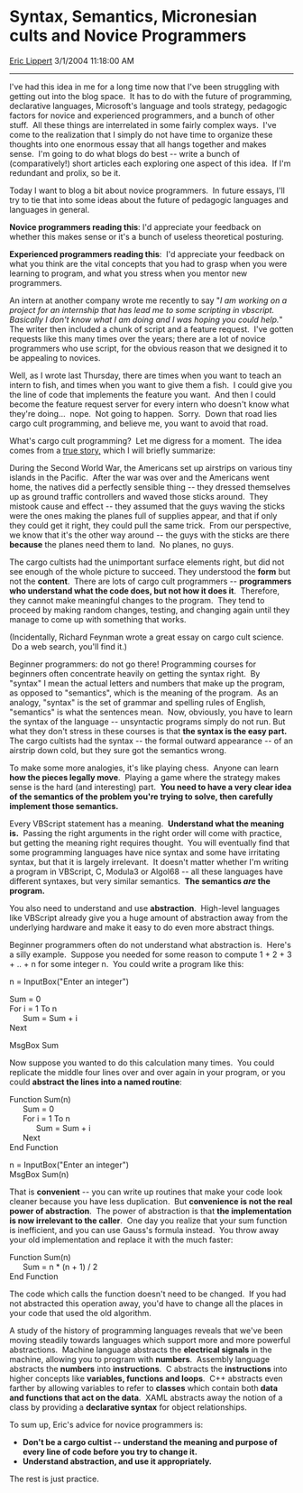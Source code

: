 # Syntax, Semantics, Micronesian cults and Novice Programmers

[Eric Lippert](https://social.msdn.microsoft.com/profile/Eric%20Lippert) 3/1/2004 11:18:00 AM

-----

I've had this idea in me for a long time now that I've been struggling with getting out into the blog space.  It has to do with the future of programming, declarative languages, Microsoft's language and tools strategy, pedagogic factors for novice and experienced programmers, and a bunch of other stuff.  All these things are interrelated in some fairly complex ways.  I've come to the realization that I simply do not have time to organize these thoughts into one enormous essay that all hangs together and makes sense.  I'm going to do what blogs do best -- write a bunch of (comparatively\!) short articles each exploring one aspect of this idea.  If I'm redundant and prolix, so be it. 

Today I want to blog a bit about novice programmers.  In future essays, I'll try to tie that into some ideas about the future of pedagogic languages and languages in general.  

**Novice programmers reading this**: I'd appreciate your feedback on whether this makes sense or it's a bunch of useless theoretical posturing. 

**Experienced programmers reading this**:  I'd appreciate your feedback on what you think are the vital concepts that you had to grasp when you were learning to program, and what you stress when you mentor new programmers. 

An intern at another company wrote me recently to say "*I am working on a project for an internship that has lead me to some scripting in vbscript.  Basically I don't know what I am doing and I was hoping you could help.*"  The writer then included a chunk of script and a feature request.  I've gotten requests like this many times over the years; there are a lot of novice programmers who use script, for the obvious reason that we designed it to be appealing to novices. 

Well, as I wrote last Thursday, there are times when you want to teach an intern to fish, and times when you want to give them a fish.  I could give you the line of code that implements the feature you want.  And then I could become the feature request server for every intern who doesn't know what they're doing…  nope.  Not going to happen.  Sorry.  Down that road lies cargo cult programming, and believe me, you want to avoid that road. 

What's cargo cult programming?  Let me digress for a moment.  The idea comes from a [true story,](http://en.wikipedia.org/wiki/Cargo_cult) which I will briefly summarize: 

During the Second World War, the Americans set up airstrips on various tiny islands in the Pacific.  After the war was over and the Americans went home, the natives did a perfectly sensible thing -- they dressed themselves up as ground traffic controllers and waved those sticks around.  They mistook cause and effect -- they assumed that the guys waving the sticks were the ones making the planes full of supplies appear, and that if only they could get it right, they could pull the same trick.  From our perspective, we know that it's the other way around -- the guys with the sticks are there **because** the planes need them to land.  No planes, no guys.  

The cargo cultists had the unimportant surface elements right, but did not see enough of the whole picture to succeed. They understood the **form** but not the **content**.  There are lots of cargo cult programmers -- **programmers who understand what the code does, but not how it does it**.  Therefore, they cannot make meaningful changes to the program.  They tend to proceed by making random changes, testing, and changing again until they manage to come up with something that works.  

(Incidentally, Richard Feynman wrote a great essay on cargo cult science.  Do a web search, you'll find it.) 

Beginner programmers: do not go there\! Programming courses for beginners often concentrate heavily on getting the syntax right.  By "syntax" I mean the actual letters and numbers that make up the program, as opposed to "semantics", which is the meaning of the program.  As an analogy, "syntax" is the set of grammar and spelling rules of English, "semantics" is what the sentences mean.  Now, obviously, you have to learn the syntax of the language -- unsyntactic programs simply do not run. But what they don't stress in these courses is that **the syntax is the easy part.**  The cargo cultists had the syntax -- the formal outward appearance -- of an airstrip down cold, but they sure got the semantics wrong. 

To make some more analogies, it's like playing chess.  Anyone can learn **how the pieces legally move**.  Playing a game where the strategy makes sense is the hard (and interesting) part.  **You need to have a very clear idea of the semantics of the problem you're trying to solve, then carefully implement those semantics.** 

Every VBScript statement has a meaning.  **Understand what the meaning is.**  Passing the right arguments in the right order will come with practice, but getting the meaning right requires thought.  You will eventually find that some programming languages have nice syntax and some have irritating syntax, but that it is largely irrelevant.  It doesn't matter whether I'm writing a program in VBScript, C, Modula3 or Algol68 -- all these languages have different syntaxes, but very similar semantics.  **The semantics *are* the program.** 

You also need to understand and use **abstraction**.  High-level languages like VBScript already give you a huge amount of abstraction away from the underlying hardware and make it easy to do even more abstract things. 

Beginner programmers often do not understand what abstraction is.  Here's a silly example.  Suppose you needed for some reason to compute 1 + 2 + 3 + .. + n for some integer n.  You could write a program like this: 

n = InputBox("Enter an integer")  
  
Sum = 0  
For i = 1 To n  
      Sum = Sum + i  
Next  
  
MsgBox Sum

Now suppose you wanted to do this calculation many times.  You could replicate the middle four lines over and over again in your program, or you could **abstract the lines into a named routine**: 

Function Sum(n)  
      Sum = 0  
      For i = 1 To n  
            Sum = Sum + i  
      Next  
End Function  
  
n = InputBox("Enter an integer")  
MsgBox Sum(n)

That is **convenient** -- you can write up routines that make your code look cleaner because you have less duplication.  But **convenience is not the real power of abstraction**.  The power of abstraction is that **the implementation is now irrelevant to the caller**.  One day you realize that your sum function is inefficient, and you can use Gauss's formula instead.  You throw away your old implementation and replace it with the much faster: 

Function Sum(n)  
      Sum = n \* (n + 1) / 2  
End Function 

The code which calls the function doesn't need to be changed.  If you had not abstracted this operation away, you'd have to change all the places in your code that used the old algorithm. 

A study of the history of programming languages reveals that we've been moving steadily towards languages which support more and more powerful abstractions.  Machine language abstracts the **electrical signals** in the machine, allowing you to program with **numbers**.  Assembly language abstracts the **numbers** into **instructions**.  C abstracts the **instructions** into higher concepts like **variables, functions and loops**.  C++ abstracts even farther by allowing variables to refer to **classes** which contain both **data and functions that act on the data**.  XAML abstracts away the notion of a class by providing a **declarative syntax** for object relationships. 

To sum up, Eric's advice for novice programmers is: 

  - **Don't be a cargo cultist -- understand the meaning and purpose of every line of code before you try to change it.**
  - **Understand abstraction, and use it appropriately.**

The rest is just practice.

